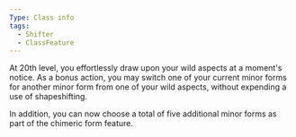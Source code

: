 ```yaml
---
Type: Class info
tags:
  - Shifter
  - ClassFeature
---
```

At 20th level, you effortlessly draw upon your wild aspects at a moment's notice. As a bonus action, you may switch one of your current minor forms for another minor form from one of your wild aspects, without expending a use of shapeshifting. 

In addition, you can now choose a total of five additional minor forms as part of the chimeric form feature.